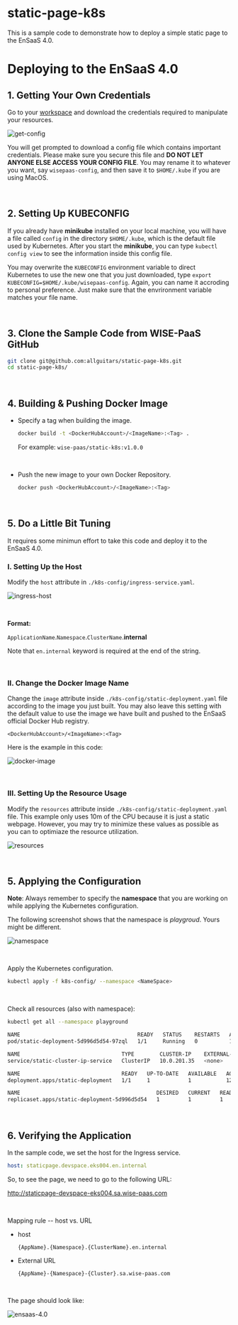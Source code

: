 # static-page-k8s

This is a sample code to demonstrate how to deploy a simple static page to the EnSaaS 4.0.



# Deploying to the EnSaaS 4.0

## 1. Getting Your Own Credentials

Go to your [workspace](https://portal-mp-master.es.wise-paas.cn/cluster-info/workspaces) and download the credentials required to manipulate your resources.

![get-config](./img/get-config.png)

You will get prompted to download a config file which contains important credentials. Please make sure you secure this file and **DO NOT LET ANYONE ELSE ACCESS YOUR CONFIG FILE**. You may rename it to whatever you want, say ``wisepaas-config``, and then save it to ``$HOME/.kube`` if you are using MacOS.

<br>

## 2. Setting Up KUBECONFIG

If you already have **minikube** installed on your local machine, you will have a file called ``config`` in the directory ``$HOME/.kube``, which is the default file used by Kubernetes. After you start the **minikube**, you can type ``kubectl config view`` to see the information inside this config file.

You may overwrite the ``KUBECONFIG`` environment variable to direct Kubernetes to use the new one that you just downloaded, type ``export KUBECONFIG=$HOME/.kube/wisepaas-config``. Again, you can name it accroding to personal preference. Just make sure that the envrironment variable matches your file name.

<br>

## 3. Clone the Sample Code from WISE-PaaS GitHub

```bash
git clone git@github.com:allguitars/static-page-k8s.git
cd static-page-k8s/
```

<br>

## 4. Building & Pushing Docker Image

- Specify a tag when building the image.

  ```bash
  docker build -t <DockerHubAccount>/<ImageName>:<Tag> .
  ```

  For example: ``wise-paas/static-k8s:v1.0.0``

  <br>

- Push the new image to your own Docker Repository.

  ```bash
  docker push <DockerHubAccount>/<ImageName>:<Tag>
  ```

<br>

## 5. Do a Little Bit Tuning

It requires some minimun effort to take this code and deploy it to the EnSaaS 4.0.

### I. Setting Up the Host

Modify the ``host`` attribute in ``./k8s-config/ingress-service.yaml``.

![ingress-host](./img/ingress-host.png)

<br>

**Format:**

``ApplicationName``.``Namespace``.``ClusterName``.**internal**

Note that ``en.internal`` keyword is required at the end of the string.

<br>

### II. Change the Docker Image Name

Change the ``image`` attribute inside ``./k8s-config/static-deployment.yaml`` file according to the image you just built. You may also leave this setting with the default value to use the image we have built and pushed to the EnSaaS official Docker Hub registry.

```
<DockerHubAccount>/<ImageName>:<Tag>
```

Here is the example in this code:

![docker-image](./img/docker-image.png)

<br>

### III. Setting Up the Resource Usage

Modify the ``resources`` attribute inside ``./k8s-config/static-deployment.yaml`` file. This example only uses 10m of the CPU because it is just a static webpage. However, you may try to minimize these values as possible as you can to optimiaze the resource utilization.

![resources](./img/resources.png)

<br>

## 5. Applying the Configuration

**Note**: Always remember to specify the **namespace** that you are working on while applying the Kubernetes configuration.

The following screenshot shows that the namespace is *playgroud*. Yours might be different.

![namespace](./img/namespace.png)

<br>

Apply the Kubernetes configuration.

```bash
kubectl apply -f k8s-config/ --namespace <NameSpace>
```

<br>

Check all resources (also with namespace):

```bash
kubectl get all --namespace playground

NAME                                     READY   STATUS    RESTARTS   AGE
pod/static-deployment-5d996d5d54-97zql   1/1     Running   0          124m

NAME                                TYPE        CLUSTER-IP    EXTERNAL-IP   PORT(S)    AGE
service/static-cluster-ip-service   ClusterIP   10.0.201.35   <none>        3000/TCP   124m

NAME                                READY   UP-TO-DATE   AVAILABLE   AGE
deployment.apps/static-deployment   1/1     1            1           124m

NAME                                           DESIRED   CURRENT   READY   AGE
replicaset.apps/static-deployment-5d996d5d54   1         1         1       124m
```

<br>

## 6. Verifying the Application

In the sample code, we set the host for the Ingress service.

```yaml
host: staticpage.devspace.eks004.en.internal
```

So, to see the page, we need to go to the following URL:

http://staticpage-devspace-eks004.sa.wise-paas.com

<br>

Mapping rule -- host vs. URL

- host

  ```
  {AppName}.{Namespace}.{ClusterName}.en.internal
  ```

- External URL

  ```
  {AppName}-{Namespace}-{Cluster}.sa.wise-paas.com
  ```

  <br>

The page should look like:

![ensaas-4.0](./img/result.png)



